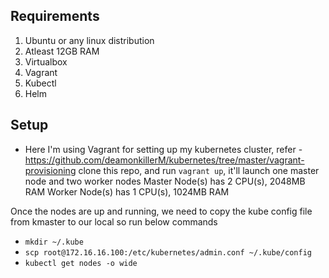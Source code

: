 ## Requirements
1. Ubuntu or any linux distribution
2. Atleast 12GB RAM
3. Virtualbox
4. Vagrant
6. Kubectl
7. Helm

## Setup
* Here I'm using Vagrant for setting up my kubernetes cluster, refer - https://github.com/deamonkillerM/kubernetes/tree/master/vagrant-provisioning
    clone this repo, and run `vagrant up`, it'll launch one master node and two worker nodes
    Master Node(s) has 2 CPU(s), 2048MB RAM
    Worker Node(s) has 1 CPU(s), 1024MB RAM


Once the nodes are up and running, we need to copy the kube config file from kmaster to our local so run below commands
* `mkdir ~/.kube`
* `scp root@172.16.16.100:/etc/kubernetes/admin.conf ~/.kube/config`
* `kubectl get nodes -o wide`